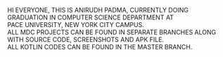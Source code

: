 HI EVERYONE, THIS IS ANIRUDH PADMA, CURRENTLY DOING GRADUATION IN COMPUTER SCIENCE DEPARTMENT AT<br/> PACE UNIVERSITY, NEW YORK CITY CAMPUS.<br/>
ALL MDC PROJECTS CAN BE FOUND IN SEPARATE BRANCHES ALONG WITH SOURCE CODE, SCREENSHOTS AND APK FILE.<br/>
ALL KOTLIN CODES CAN BE FOUND IN THE MASTER BRANCH.
